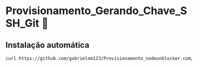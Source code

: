 # Provisionamento_Gerando_Chave_SSH_Git :closed_lock_with_key:

## Instalação automática

``` bash
curl https://github.com/gabrielnm123/Provisionamento_nodeunblocker.com/raw/main/provision.sh | bash
```

